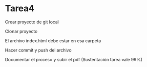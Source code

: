 # Tarea4

Crear proyecto de git local 

Clonar proyecto 

El archivo index.html debe estar en esa carpeta 

Hacer commit y push del archivo 

Documentar el proceso y subir el pdf (Sustentación tarea vale 99%) 

